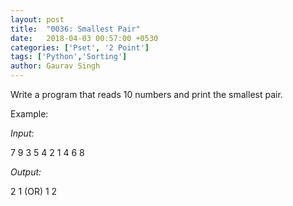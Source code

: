 ```yaml
---
layout: post
title:  "0036: Smallest Pair"
date:   2018-04-03 00:57:00 +0530
categories: ['Pset', '2 Point']
tags: ['Python','Sorting']
author: Gaurav Singh
---
```

Write a program that reads 10 numbers and print the smallest pair.

Example:

_Input:_

7 9 3 5 4 2 1 4 6 8

_Output:_

2 1 (OR) 1 2
